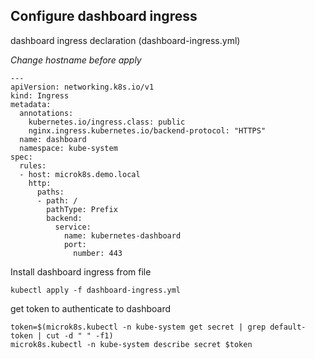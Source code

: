 
## Configure dashboard ingress
dashboard ingress declaration (dashboard-ingress.yml)

*Change hostname before apply*
```
---
apiVersion: networking.k8s.io/v1
kind: Ingress
metadata:
  annotations:
    kubernetes.io/ingress.class: public
    nginx.ingress.kubernetes.io/backend-protocol: "HTTPS"
  name: dashboard
  namespace: kube-system
spec:
  rules:
  - host: microk8s.demo.local
    http:
      paths:
      - path: /
        pathType: Prefix
        backend:
          service:
            name: kubernetes-dashboard
            port:
              number: 443
```

Install dashboard ingress from file

```
kubectl apply -f dashboard-ingress.yml
```

get token to authenticate to dashboard

```
token=$(microk8s.kubectl -n kube-system get secret | grep default-token | cut -d " " -f1)
microk8s.kubectl -n kube-system describe secret $token
```
